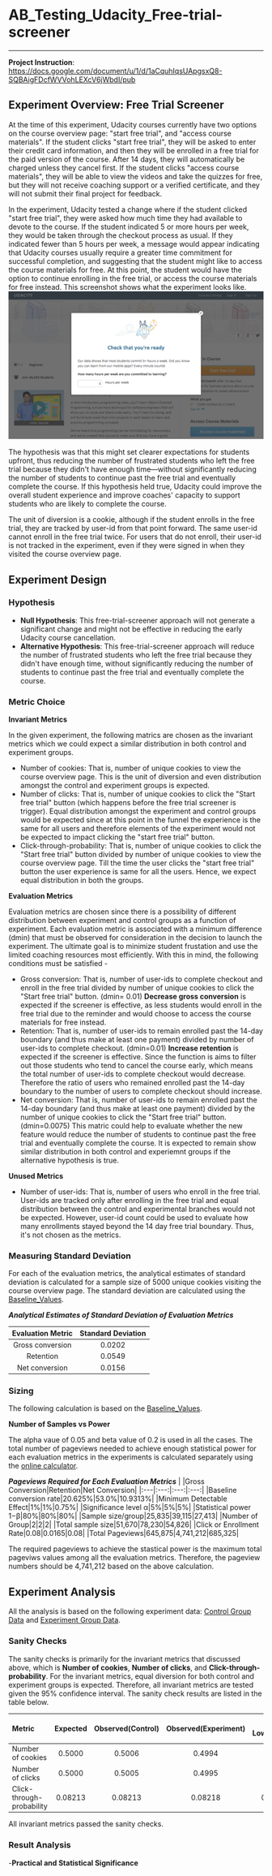 # AB_Testing_Udacity_Free-trial-screener
----------------------------------------
 
**Project Instruction**: https://docs.google.com/document/u/1/d/1aCquhIqsUApgsxQ8-SQBAigFDcfWVVohLEXcV6jWbdI/pub

## Experiment Overview: Free Trial Screener

At the time of this experiment, Udacity courses currently have two options on the course overview page: "start free trial", and "access course materials". If the student clicks "start free trial", they will be asked to enter their credit card information, and then they will be enrolled in a free trial for the paid version of the course. After 14 days, they will automatically be charged unless they cancel first. If the student clicks "access course materials", they will be able to view the videos and take the quizzes for free, but they will not receive coaching support or a verified certificate, and they will not submit their final project for feedback.

In the experiment, Udacity tested a change where if the student clicked "start free trial", they were asked how much time they had available to devote to the course. If the student indicated 5 or more hours per week, they would be taken through the checkout process as usual. If they indicated fewer than 5 hours per week, a message would appear indicating that Udacity courses usually require a greater time commitment for successful completion, and suggesting that the student might like to access the course materials for free. At this point, the student would have the option to continue enrolling in the free trial, or access the course materials for free instead. This screenshot shows what the experiment looks like.
![This is an image](https://github.com/hxycorn/AB_Testing_Udacity_Free-trial-screener/blob/90e7096c7385ea0108d0202c8c6f5eae18b19b95/Final%20Project_%20Experiment%20Screenshot.png)

The hypothesis was that this might set clearer expectations for students upfront, thus reducing the number of frustrated students who left the free trial because they didn't have enough time—without significantly reducing the number of students to continue past the free trial and eventually complete the course. If this hypothesis held true, Udacity could improve the overall student experience and improve coaches' capacity to support students who are likely to complete the course.

The unit of diversion is a cookie, although if the student enrolls in the free trial, they are tracked by user-id from that point forward. The same user-id cannot enroll in the free trial twice. For users that do not enroll, their user-id is not tracked in the experiment, even if they were signed in when they visited the course overview page.

## Experiment Design
### Hypothesis
- **Null Hypothesis**: This free-trial-screener approach will not generate a significant change and might not be effective in reducing the early Udacity course cancellation.
- **Alternative Hypothesis**: This free-trial-screener approach will reduce the number of frustrated students who left the free trial because they didn't have enough time, without significantly reducing the number of students to continue past the free trial and eventually complete the course.

### Metric Choice
**Invariant Metrics**

In the given experiment, the following matrics are chosen as the invariant metrics which we could expect a similar distribution in both control and experiment groups. 
 - Number of cookies: That is, number of unique cookies to view the course overview page. This is the unit of diversion and even distribution amongst the control and experiment groups is expected.
 - Number of clicks: That is, number of unique cookies to click the "Start free trial" button (which happens before the free trial screener is trigger). Equal distribution amongst the experiment and control groups would be expected since at this point in the funnel the experience is the same for all users and therefore elements of the experiment would not be expected to impact clicking the "start free trial" button.
 - Click-through-probability: That is, number of unique cookies to click the "Start free trial" button divided by number of unique cookies to view the course overview page. Till the time the user clicks the "start free trial" button the user experience is same for all the users. Hence, we expect equal distribution in both the groups.
  
**Evaluation Metrics**

Evaluation metrics are chosen since there is a possibility of different distribution between experiment and control groups as a function of experiment. Each evaluation metric is associated with a minimum difference (dmin) that must be observed for consideration in the decision to launch the experiment. The ultimate goal is to minimize student frustation and use the limited coaching resources most efficiently. With this in mind, the following conditions must be satisfied -
 - Gross conversion: That is, number of user-ids to complete checkout and enroll in the free trial divided by number of unique cookies to click the "Start free trial" button. (dmin= 0.01) **Decrease gross conversion** is expected if the screener is effective, as less students would enroll in the free trial due to the reminder and would choose to access the course materials for free instead. 
 - Retention: That is, number of user-ids to remain enrolled past the 14-day boundary (and thus make at least one payment) divided by number of user-ids to complete checkout. (dmin=0.01) **Increase retention** is expected if the screener is effective. Since the function is aims to filter out those students who tend to cancel the course early, which means the total number of user-ids to complete checkout would decrease. Therefore the ratio of users who remained enrolled past the 14-day boundary to the number of users to complete checkout should increase.
 - Net conversion: That is, number of user-ids to remain enrolled past the 14-day boundary (and thus make at least one payment) divided by the number of unique cookies to click the "Start free trial" button. (dmin=0.0075) This matric could help to evaluate whether the new feature would reduce the number of students to continue past the free trial and eventually complete the course. It is expected to remain show similar distribution in both control and experiemnt groups if the alternative hypothesis is true. 

**Unused Metrics**
 - Number of user-ids: That is, number of users who enroll in the free trial. User-ids are tracked only after enrolling in the free trial and equal distribution between the control and experimental branches would not be expected. However, user-id count could be used to evaluate how many enrollments stayed beyond the 14 day free trial boundary. Thus, it's not chosen as the metrics. 

### Measuring Standard Deviation
For each of the evaluation metrics, the analytical estimates of standard deviation is calculated for a sample size of 5000 unique cookies visiting the course overview page. The standard deviation are calculated using the [Baseline_Values](Data/Baseline_Values.csv).

**_Analytical Estimates of Standard Deviation of Evaluation Metrics_**

|Evaluation Metric|Standard Deviation|
|:---:|:---:|
|Gross conversion|0.0202|
|Retention|0.0549|
|Net conversion|0.0156|

### Sizing
The following calculation is based on the [Baseline_Values](Data/Baseline_Values.csv).

**Number of Samples vs Power**

The alpha vaue of 0.05 and beta value of 0.2 is used in all the cases. The total number of pageviews needed to achieve enough statistical power for each evaluation metrics in the experiments is calculated separately using the [online calculator](https://www.evanmiller.org/ab-testing/sample-size.html).

**_Pageviews Required for Each Evaluation Metrics_**
| |Gross Conversion|Retention|Net Conversion|
|:---|:---:|:---:|:---:|
|Baseline conversion rate|20.625%|53.0%|10.9313%|
|Minimum Detectable Effect|1%|1%|0.75%|
|Significance level α|5%|5%|5%|
|Statistical power 1−β|80%|80%|80%|
|Sample size/group|25,835|39,115|27,413|
|Number of Group|2|2|2|
|Total sample size|51,670|78,230|54,826|
|Click or Enrollment Rate|0.08|0.0165|0.08|
|Total Pageviews|645,875|4,741,212|685,325|

The required pageviews to achieve the stastical power is the maximum total pageviws values among all the evaluation metrics. Therefore, the pageview numbers should be 4,741,212 based on the above calculation.

## Experiment Analysis
All the analysis is based on the following experiment data: [Control Group Data](Data/Project_Results_Control.csv) and [Experiment Group Data](Data/Project_Results_Experiment.csv).

### Sanity Checks
The sanity checks is primarily for the invariant metrics that discussed above, which is **Number of cookies**, **Number of clicks**, and **Click-through-probability**. For the invariant metrics, equal diversion for both control and experiment groups is expected. Therefore, all invariant metrics are tested given the 95% confidence interval. The sanity check results are listed in the table below. 

|Metric|Expected|Observed(Control)|Observed(Experiment)|CI Lower_Bound|CI Upper Bound|Result|
|:---|:---:|:---:|:---:|:---:|:---:|:---:|
|Number of cookies|0.5000|0.5006|0.4994|0.4988|0.5012|Pass|
|Number of clicks|0.5000|0.5005|0.4995|0.4959|0.5042|Pass|
|Click-through-probability|0.08213|0.08213|0.08218|0.08121|0.08304|Pass|

All invariant metrics passed the sanity checks. 

### Result Analysis
 -**Practical and Statistical Significance**
